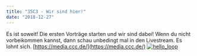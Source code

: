 ```yaml
---
title: "35C3 - Wir sind hier!"
date: "2018-12-27"
---
```


Es ist soweit! Die ersten Vorträge starten und wir sind dabei! Wenn du nicht vorbeikommen kannst, dann schau unbedingt mal in den Livestream. Es lohnt sich. [https://media.ccc.de/](https://media.ccc.de/) [![hello_loop](../images/Hello_Loop-300x150.gif)](https://hackzogtum-coburg.de/wp-content/uploads/2018/12/Hello_Loop.gif)
